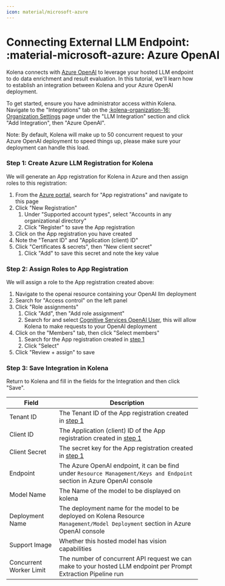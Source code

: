 ```yaml
---
icon: material/microsoft-azure
---
```


# Connecting External LLM Endpoint: <nobr>:material-microsoft-azure: Azure OpenAI</nobr>

Kolena connects with [Azure OpenAI](https://azure.microsoft.com/en-us/products/ai-services/openai-service)
to leverage your hosted LLM endpoint to do data enrichment and result evaluation.
In this tutorial, we'll learn how to establish an integration between Kolena and your Azure OpenAI deployment.

To get started, ensure you have administrator access within Kolena.
Navigate to the "Integrations" tab on the [:kolena-organization-16: Organization Settings](https://app.kolena.com/redirect/organization?tab=integrations)
page under the "LLM Integration" section and click "Add Integration", then "Azure OpenAI".

Note: By default, Kolena will make up to 50 concurrent request to your Azure OpenAI deployment to speed things up,
please make sure your deployment can handle this load.

### Step 1: Create Azure LLM Registration for Kolena

We will generate an App registration for Kolena in Azure and then assign roles to this registration:

1. From the [Azure portal](https://portal.azure.com/#home), search for "App registrations" and navigate to this page
2. Click "New Registration"
    1. Under "Supported account types", select "Accounts in any organizational directory"
    2. Click "Register" to save the App registration
3. Click on the App registration you have created
4. Note the "Tenant ID" and "Application (client) ID"
5. Click "Certificates & secrets", then "New client secret"
    1. Click "Add" to save this secret and note the key value

### Step 2: Assign Roles to App Registration

We will assign a role to the App registration created above:

1. Navigate to the openai resource containing your OpenAI llm deployment
2. Search for "Access control" on the left panel
3. Click "Role assignments"
    1. Click "Add", then "Add role assignment"
    2. Search for and select [Cognitive Services OpenAI User](https://learn.microsoft.com/en-us/azure/ai-services/openai/how-to/role-based-access-control#cognitive-services-openai-user),
       this will allow Kolena to make requests to your OpenAI deployment
4. Click on the "Members" tab, then click "Select members"
    1. Search for the App registration created in [step 1](#step-1-create-azure-llm-registration-for-kolena)
    2. Click "Select"
5. Click "Review + assign" to save

### Step 3: Save Integration in Kolena

Return to Kolena and fill in the fields for the Integration and then click "Save".

| Field                   | Description                                                                                                                       |
|-------------------------|-----------------------------------------------------------------------------------------------------------------------------------|
| Tenant ID               | The Tenant ID of the App registration created in [step 1](#step-1-create-azure-llm-registration-for-kolena)                       |
| Client ID               | The Application (client) ID of the App registration created in [step 1](#step-1-create-azure-llm-registration-for-kolena)         |
| Client Secret           | The secret key for the App registration created in [step 1](#step-1-create-azure-llm-registration-for-kolena)                     |
| Endpoint                | The Azure OpenAI endpoint, it can be find under `Resource Management/Keys and Endpoint` section in Azure OpenAI console           |
| Model Name              | The Name of the model to be displayed on kolena                                                                                   |
| Deployment Name         | The deployment name for the model to be deployed on Kolena Resource `Management/Model Deployment` section in Azure OpenAI console |
| Support Image           | Whether this hosted model has vision capabilities                                                                                 |
| Concurrent Worker Limit | The number of concurrent API request we can make to your hosted LLM endpoint per Prompt Extraction Pipeline run                   |
